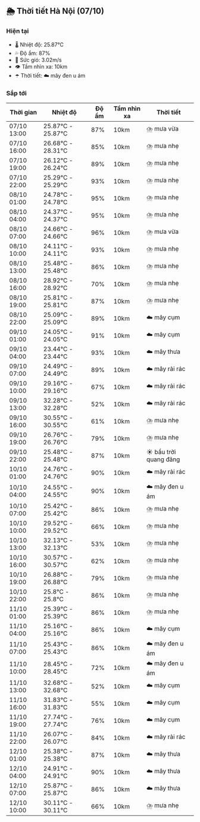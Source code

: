 ## 🌦️ Thời tiết Hà Nội (07/10)

### Hiện tại

- 🌡️ Nhiệt độ: 25.87℃
- 💦 Độ ẩm: 87%
- 💨 Sức gió: 3.02m/s
- 👁️ Tầm nhìn xa: 10km
- ☂️ Thời tiết: ☁️ mây đen u ám

### Sắp tới

| Thời gian | Nhiệt độ | Độ ẩm | Tầm nhìn xa | Thời tiết |
| --- | --- | --- | --- | --- |
| 07/10 13:00 | 25.87℃ - 25.87℃ | 87% | 10km | ⛈️ mưa vừa |
| 07/10 16:00 | 26.68℃ - 28.31℃ | 85% | 10km | ⛈️ mưa nhẹ |
| 07/10 19:00 | 26.12℃ - 26.24℃ | 89% | 10km | ⛈️ mưa nhẹ |
| 07/10 22:00 | 25.29℃ - 25.29℃ | 93% | 10km | ⛈️ mưa nhẹ |
| 08/10 01:00 | 24.78℃ - 24.78℃ | 95% | 10km | ⛈️ mưa nhẹ |
| 08/10 04:00 | 24.37℃ - 24.37℃ | 95% | 10km | ⛈️ mưa nhẹ |
| 08/10 07:00 | 24.66℃ - 24.66℃ | 96% | 10km | ⛈️ mưa vừa |
| 08/10 10:00 | 24.11℃ - 24.11℃ | 93% | 10km | ⛈️ mưa nhẹ |
| 08/10 13:00 | 25.48℃ - 25.48℃ | 86% | 10km | ⛈️ mưa nhẹ |
| 08/10 16:00 | 28.92℃ - 28.92℃ | 70% | 10km | ⛈️ mưa nhẹ |
| 08/10 19:00 | 25.81℃ - 25.81℃ | 87% | 10km | ⛈️ mưa nhẹ |
| 08/10 22:00 | 25.09℃ - 25.09℃ | 89% | 10km | ☁️ mây cụm |
| 09/10 01:00 | 24.05℃ - 24.05℃ | 91% | 10km | ☁️ mây cụm |
| 09/10 04:00 | 23.44℃ - 23.44℃ | 93% | 10km | ☁️ mây thưa |
| 09/10 07:00 | 24.49℃ - 24.49℃ | 89% | 10km | ☁️ mây rải rác |
| 09/10 10:00 | 29.16℃ - 29.16℃ | 67% | 10km | ☁️ mây rải rác |
| 09/10 13:00 | 32.28℃ - 32.28℃ | 52% | 10km | ☁️ mây rải rác |
| 09/10 16:00 | 30.55℃ - 30.55℃ | 61% | 10km | ⛈️ mưa nhẹ |
| 09/10 19:00 | 26.76℃ - 26.76℃ | 79% | 10km | ⛈️ mưa nhẹ |
| 09/10 22:00 | 25.48℃ - 25.48℃ | 87% | 10km | ☀️ bầu trời quang đãng |
| 10/10 01:00 | 24.76℃ - 24.76℃ | 90% | 10km | ☁️ mây rải rác |
| 10/10 04:00 | 24.55℃ - 24.55℃ | 90% | 10km | ☁️ mây đen u ám |
| 10/10 07:00 | 25.42℃ - 25.42℃ | 86% | 10km | ⛈️ mưa nhẹ |
| 10/10 10:00 | 29.52℃ - 29.52℃ | 66% | 10km | ⛈️ mưa nhẹ |
| 10/10 13:00 | 32.13℃ - 32.13℃ | 53% | 10km | ⛈️ mưa nhẹ |
| 10/10 16:00 | 30.57℃ - 30.57℃ | 62% | 10km | ⛈️ mưa nhẹ |
| 10/10 19:00 | 26.88℃ - 26.88℃ | 79% | 10km | ⛈️ mưa nhẹ |
| 10/10 22:00 | 25.8℃ - 25.8℃ | 86% | 10km | ⛈️ mưa nhẹ |
| 11/10 01:00 | 25.39℃ - 25.39℃ | 86% | 10km | ⛈️ mưa nhẹ |
| 11/10 04:00 | 25.16℃ - 25.16℃ | 86% | 10km | ☁️ mây cụm |
| 11/10 07:00 | 25.43℃ - 25.43℃ | 86% | 10km | ☁️ mây đen u ám |
| 11/10 10:00 | 28.45℃ - 28.45℃ | 72% | 10km | ☁️ mây đen u ám |
| 11/10 13:00 | 32.68℃ - 32.68℃ | 52% | 10km | ☁️ mây cụm |
| 11/10 16:00 | 31.83℃ - 31.83℃ | 55% | 10km | ☁️ mây cụm |
| 11/10 19:00 | 27.74℃ - 27.74℃ | 76% | 10km | ☁️ mây cụm |
| 11/10 22:00 | 26.07℃ - 26.07℃ | 84% | 10km | ☁️ mây rải rác |
| 12/10 01:00 | 25.38℃ - 25.38℃ | 87% | 10km | ☁️ mây thưa |
| 12/10 04:00 | 24.91℃ - 24.91℃ | 90% | 10km | ☁️ mây thưa |
| 12/10 07:00 | 25.87℃ - 25.87℃ | 86% | 10km | ☁️ mây thưa |
| 12/10 10:00 | 30.11℃ - 30.11℃ | 66% | 10km | ⛈️ mưa nhẹ |
